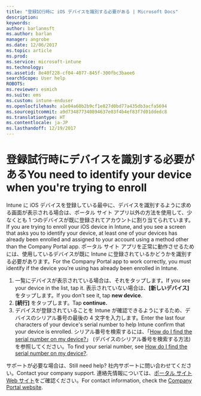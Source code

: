 ```yaml
---
title: "登録試行時に iOS デバイスを識別する必要がある | Microsoft Docs"
description: 
keywords: 
author: barlanmsft
ms.author: barlan
manager: angrobe
ms.date: 12/06/2017
ms.topic: article
ms.prod: 
ms.service: microsoft-intune
ms.technology: 
ms.assetid: 8e40f228-cf04-4077-845f-300fbc3baee6
searchScope: User help
ROBOTS: 
ms.reviewer: esmich
ms.suite: ems
ms.custom: intune-enduser
ms.openlocfilehash: a1e04a60b2b9cf1e827d0bd77a435db3acfa5694
ms.sourcegitcommit: a9d734877340894637e03f4b4ef83f7d01ddedc8
ms.translationtype: HT
ms.contentlocale: ja-JP
ms.lasthandoff: 12/19/2017
---
```

# <a name="you-need-to-identify-your-device-when-youre-trying-to-enroll"></a><span data-ttu-id="678bb-102">登録試行時にデバイスを識別する必要がある</span><span class="sxs-lookup"><span data-stu-id="678bb-102">You need to identify your device when you're trying to enroll</span></span>

<span data-ttu-id="678bb-103">Intune に iOS デバイスを登録している最中に、デバイスを識別するように求める画面が表示される場合は、ポータル サイト アプリ以外の方法を使用して、少なくとも 1 つのデバイスが既に登録されてアカウントに割り当てられています。</span><span class="sxs-lookup"><span data-stu-id="678bb-103">If you are trying to enroll your iOS device in Intune, and you see a screen that asks you to identify your device, at least one of your devices has already been enrolled and assigned to your account using a method other than the Company Portal app.</span></span> <span data-ttu-id="678bb-104">ポータル サイト アプリを正常に動作させるためには、使用しているデバイスが既に Intune に登録されているかどうかを識別する必要があります。</span><span class="sxs-lookup"><span data-stu-id="678bb-104">For the Company Portal app to work correctly, you must identify if the device you're using has already been enrolled in Intune.</span></span>

1. <span data-ttu-id="678bb-105">一覧にデバイスが表示されている場合は、それをタップします。</span><span class="sxs-lookup"><span data-stu-id="678bb-105">If you see your device in the list, tap it.</span></span> <span data-ttu-id="678bb-106">表示されていない場合は、**[新しいデバイス]** をタップします。</span><span class="sxs-lookup"><span data-stu-id="678bb-106">If you don't see it, tap **new device**.</span></span>
2. <span data-ttu-id="678bb-107">**[続行]** をタップします。</span><span class="sxs-lookup"><span data-stu-id="678bb-107">Tap **continue.**</span></span>
3. <span data-ttu-id="678bb-108">デバイスが登録されていることを Intune が確認できるようにするため、デバイスのシリアル番号の最後の 4 文字を入力します。</span><span class="sxs-lookup"><span data-stu-id="678bb-108">Enter the last four characters of your device's serial number to help Intune confirm that your device is enrolled.</span></span> <span data-ttu-id="678bb-109">シリアル番号を検索するには、「[How do I find the serial number on my device?](how-do-i-find-the-serial-number-on-my-device-ios.md)」 (デバイスのシリアル番号を検索する方法) を参照してください。</span><span class="sxs-lookup"><span data-stu-id="678bb-109">To find your serial number, see [How do I find the serial number on my device?](how-do-i-find-the-serial-number-on-my-device-ios.md).</span></span>

<span data-ttu-id="678bb-110">サポートが必要な場合は、</span><span class="sxs-lookup"><span data-stu-id="678bb-110">Still need help?</span></span> <span data-ttu-id="678bb-111">社内サポートに問い合わせてください。</span><span class="sxs-lookup"><span data-stu-id="678bb-111">Contact your company support.</span></span> <span data-ttu-id="678bb-112">連絡先情報については、[ポータル サイト Web サイト](https://portal.manage.microsoft.com#HelpDeskDialog)をご確認ください。</span><span class="sxs-lookup"><span data-stu-id="678bb-112">For contact information, check the [Company Portal website](https://portal.manage.microsoft.com#HelpDeskDialog).</span></span>
